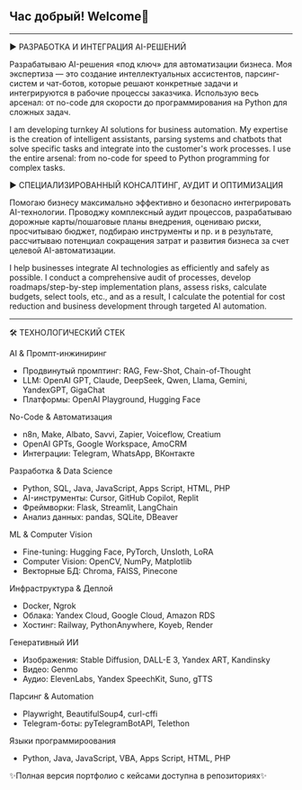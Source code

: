 ## Час добрый! Welcome👋
*****
▶ РАЗРАБОТКА И ИНТЕГРАЦИЯ AI-РЕШЕНИЙ

Разрабатываю AI-решения «под ключ» для автоматизации бизнеса. Моя экспертиза — это создание интеллектуальных ассистентов, парсинг-систем и чат-ботов, которые решают конкретные задачи и интегрируются в рабочие процессы заказчика. Использую весь арсенал: от no-code для скорости до программирования на Python для сложных задач.

I am developing turnkey AI solutions for business automation. My expertise is the creation of intelligent assistants, parsing systems and chatbots that solve specific tasks and integrate into the customer's work processes. I use the entire arsenal: from no-code for speed to Python programming for complex tasks.

▶ СПЕЦИАЛИЗИРОВАННЫЙ КОНСАЛТИНГ, АУДИТ И ОПТИМИЗАЦИЯ

Помогаю бизнесу максимально эффективно и безопасно интегрировать AI-технологии. Проводжу комплексный аудит процессов, разрабатываю дорожные карты/пошаговые планы внедрения, оцениваю риски, просчитываю бюджет, подбираю инструменты и пр. и в результате, рассчитываю потенциал сокращения затрат и развития бизнеса за счет целевой AI-автоматизации.

I help businesses integrate AI technologies as efficiently and safely as possible. I conduct a comprehensive audit of processes, develop roadmaps/step-by-step implementation plans, assess risks, calculate budgets, select tools, etc., and as a result, I calculate the potential for cost reduction and business development through targeted AI automation.
*****

🛠️ ТЕХНОЛОГИЧЕСКИЙ СТЕК

AI & Промпт-инжиниринг
- Продвинутый промптинг: RAG, Few-Shot, Chain-of-Thought
- LLM: OpenAI GPT, Claude, DeepSeek, Qwen, Llama, Gemini, YandexGPT, GigaChat
- Платформы: OpenAI Playground, Hugging Face

No-Code & Автоматизация
- n8n, Make, Albato, Savvi, Zapier, Voiceflow, Creatium
- OpenAI GPTs, Google Workspace, AmoCRM
- Интеграции: Telegram, WhatsApp, ВКонтакте

Разработка & Data Science
- Python, SQL, Java, JavaScript, Apps Script, HTML, PHP
- AI-инструменты: Cursor, GitHub Copilot, Replit
- Фреймворки: Flask, Streamlit, LangChain
- Анализ данных: pandas, SQLite, DBeaver

ML & Computer Vision
- Fine-tuning: Hugging Face, PyTorch, Unsloth, LoRA
- Computer Vision: OpenCV, NumPy, Matplotlib
- Векторные БД: Chroma, FAISS, Pinecone

Инфраструктура & Деплой
- Docker, Ngrok
- Облака: Yandex Cloud, Google Cloud, Amazon RDS
- Хостинг: Railway, PythonAnywhere, Koyeb, Render

Генеративный ИИ
- Изображения: Stable Diffusion, DALL-E 3, Yandex ART, Kandinsky
- Видео: Genmo
- Аудио: ElevenLabs, Yandex SpeechKit, Suno, gTTS

Парсинг & Automation
- Playwright, BeautifulSoup4, curl-cffi
- Telegram-боты: pyTelegramBotAPI, Telethon

Языки программироования
- Python, Java, JavaScript, VBA, Apps Script, HTML, PHP

✨Полная версия портфолио с кейсами доступна в репозиториях✨
<!--
**Alintual/Alintual** is a ✨ _special_ ✨ repository because its `README.md` (this file) appears on your GitHub profile.

Here are some ideas to get you started:

- 🔭 I’m currently working on ...
- 🌱 I’m currently learning ...
- 👯 I’m looking to collaborate on ...
- 🤔 I’m looking for help with ...
- 💬 Ask me about ...
- 📫 How to reach me: ...
- 😄 Pronouns: ...
- ⚡ Fun fact: ...
- ▶
-->
